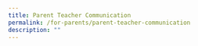 ```yaml
---
title: Parent Teacher Communication
permalink: /for-parents/parent-teacher-communication
description: ""
---
```

